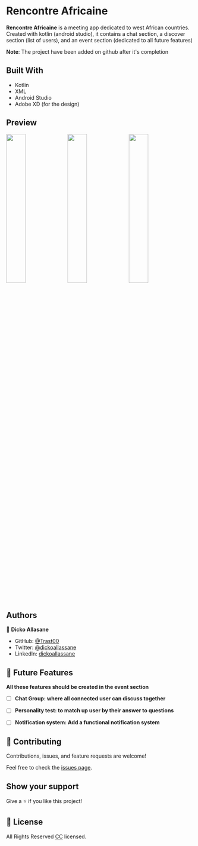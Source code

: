 <a name="readme-top"></a>

# Rencontre Africaine

**Rencontre Africaine** is a meeting app dedicated to west African countries. Created with kotlin (android studio), it contains a chat section, a discover section (list of users), and an event section (dedicated to all future features)


**Note**: The project have been added on github after it's completion


## Built With 
- Kotlin
- XML
- Android Studio
- Adobe XD (for the design)

## Preview
<p>
<img alt="" width="32%" src="https://user-images.githubusercontent.com/74411135/207545576-db4cf750-baf2-4890-a098-b32b68f6e8cd.png" /> 

<img alt="" width="32%" src="https://user-images.githubusercontent.com/74411135/207545635-59b07881-0e0a-41f6-858b-670a5b533fba.png" /> 

<img alt="" width="32%" src="https://user-images.githubusercontent.com/74411135/207545677-bcd26bc3-df0b-4c12-b381-70e70df0b94f.png" /> 
</p>


## Authors

👤 **Dicko Allasane**

- GitHub: [@Trast00](https://github.com/Trast00)
- Twitter: [@dickoallassane](https://twitter.com/AllassaneDicko0/)
- LinkedIn: [dickoallassane](https://www.linkedin.com/in/allassane-dicko-744aaa224)


## 🔭 Future Features <a name="future-features"></a>
**All these features should be created in the event section**
- [ ] **Chat Group: where all connected user can discuss together**
- [ ] **Personality test: to match up user by their answer to questions**
- [ ] **Notification system: Add a functional notification system**



## 🤝 Contributing <a name="contributing"></a>

Contributions, issues, and feature requests are welcome!

Feel free to check the [issues page](https://github.com/Trast00/mobile-portfolios/issues).


## Show your support

Give a ⭐️ if you like this project!

## 📝 License <a name="license"></a>

All Rights Reserved [CC](./LICENSE) licensed.
